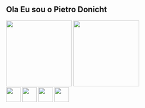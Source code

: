 ## Ola Eu sou o Pietro Donicht

<div>
    <a>
    <img height="180em" src="https://github-readme-stats.vercel.app/api?username=pietro8312&show_icons=true&theme=midnight-purple&include_all_commits=true&acont_private=true"/>
    <img height="180em" src="https://github-readme-stats.vercel.app/api/top-langs/?username=pietro8312&layout=compact&langs_count=16&theme=midnight-purple"/>
</div>

<div>
    <img align="center" heigth="30em" width="40em" src="https://img.shields.io/badge/JavaScript-F7DF1E?style=for-the-badge&logo=JavaScript&logoColor=white">
    <img align="center" heigth="30em" width="40em" src="https://img.shields.io/badge/CSS-239120?&style=for-the-badge&logo=css3&logoColor=white">
    <img align="center" heigth="30em" width="40em" src="https://img.shields.io/badge/HTML5-E34F26?style=for-the-badge&logo=html5&logoColor=white">
    <img align="center" heigth="30em" width="40em" src="https://img.shields.io/badge/Visual_Studio_Code-0078D4?style=for-the-badge&logo=visual%20studio%20code&logoColor=white">
</div>
